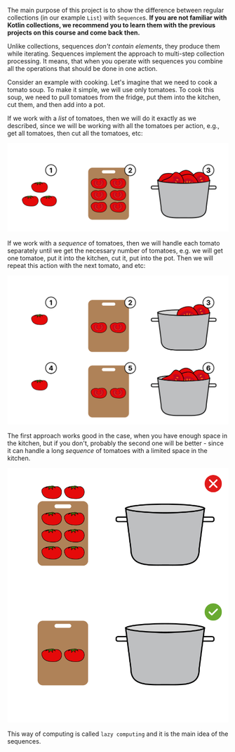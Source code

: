 The main purpose of this project is to show the difference between regular collections
(in our example `List`) with `Sequence`s.
**If you are not familiar with Kotlin collections, we recommend you to learn them with the previous projects on this course and come back then.**

Unlike collections, sequences _don't contain elements_, they produce them while iterating.
Sequences implement the approach to multi-step collection processing.
It means, that when you operate with sequences you combine all the operations that should be done in one action.

Consider an example with cooking.
Let's imagine that we need to cook a tomato soup.
To make it simple, we will use only tomatoes.
To cook this soup, we need to pull tomatoes from the fridge, put them into the kitchen, cut them, and then add into a pot.

If we work with a _list_ of tomatoes, then we will do it exactly as we described,
since we will be working with all the tomatoes per action, e.g., get all tomatoes, then cut all the tomatoes, etc:

![Current state](../../utils/src/main/resources/images/master/chef/explanations/soup_cooking_list.png)

If we work with a _sequence_ of tomatoes, then we will handle each tomato separately until we get the necessary number of tomatoes, e.g.
we will get one tomatoe, put it into the kitchen, cut it, put into the pot. Then we will repeat this action with the next tomato, and etc:

![Current state](../../utils/src/main/resources/images/master/chef/explanations/soup_cooking_sequence.png)

The first approach works good in the case, when you have enough space in the kitchen, but if you don't,
probably the second one will be better - since it can handle a long _sequence_ of tomatoes with a limited space in the kitchen.

![Current state](../../utils/src/main/resources/images/master/chef/explanations/soup_cooking_no_space.png)

This way of computing is called `lazy computing` and it is the main idea of the sequences.
